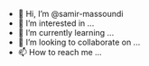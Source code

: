 - 👋 Hi, I’m @samir-massoundi
- 👀 I’m interested in ...
- 🌱 I’m currently learning ...
- 💞️ I’m looking to collaborate on ...
- 📫 How to reach me ...

<!---
samir-massoundi/samir-massoundi is a ✨ special ✨ repository because its `README.md` (this file) appears on your GitHub profile.
You can click the Preview link to take a look at your changes.
--->

